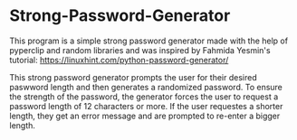 # Strong-Password-Generator

This program is a simple strong password generator made with the help of pyperclip and random libraries and was inspired by Fahmida Yesmin's tutorial: https://linuxhint.com/python-password-generator/

This strong password generator prompts the user for their desired paswword length and then generates a randomized password. To ensure the strength of the password, the generator forces the user to request a password length of 12 characters or more. If the user requestes a shorter length, they get an error message and are prompted to re-enter a bigger length.
